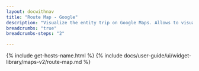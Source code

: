 ```yaml
---
layout: docwithnav
title: "Route Map - Google"
description: "Visualize the entity trip on Google Maps. Allows to visualize location history. Use the Trip Animation widget for advanced features."
breadcrumbs: "true"
breadcrumbs-steps: "2"

---
```

{% include get-hosts-name.html %}
{% include docs/user-guide/ui/widget-library/maps-v2/route-map.md %}
